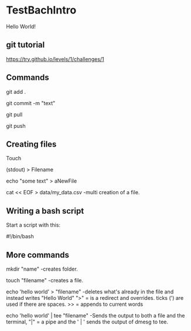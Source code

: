 # TestBachIntro

Hello World!

## git tutorial
https://try.github.io/levels/1/challenges/1


## Commands
git add .

git commit -m "text"

git pull

git push


## Creating files

Touch <name>

<program name> <filename>

(stdout) > Filename

echo "some text" > aNewFile

cat << EOF > data/my_data.csv  -multi creation of a file.

## Writing a bash script

Start a script with this:

#!/bin/bash


## More commands

mkdir "name"  -creates folder.

touch "filename"  -creates a file.

echo 'hello world' > "filename"  -deletes what's already in the file and instead writes "Hello World" ">" = is a redirect and overrides.  ticks (') are used if there are spaces.  >> = appends to current words

echo 'hello world' | tee "filename"  -Sends the output to both a file and the terminal, "|" = a pipe and the ' | ' sends the output of dmesg to tee.

